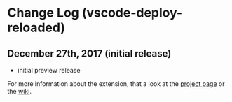 # Change Log (vscode-deploy-reloaded)

## December 27th, 2017 (initial release)

* initial preview release

For more information about the extension, that a look at the [project page](https://github.com/mkloubert/vscode-deploy-reloaded) or the [wiki](https://github.com/mkloubert/vscode-deploy-reloaded/wiki).
